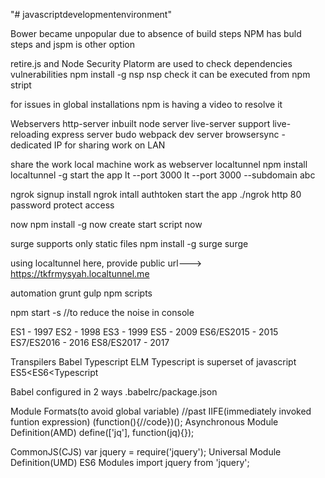 "# javascriptdevelopmentenvironment" 

Bower became unpopular due to absence of build steps
NPM has buld steps and jspm is other option

retire.js and Node Security Platorm are used to check dependencies vulnerabilities
npm install -g nsp
nsp check
it can be executed from npm stript

for issues in global installations npm is having a video to resolve it

Webservers
http-server inbuilt node server
live-server support live-reloading
express server
budo
webpack dev server
browsersync - dedicated IP for sharing work on LAN

share the work
local machine work as webserver
localtunnel
npm install localtunnel -g
start the app
lt --port 3000
lt --port 3000 --subdomain abc

ngrok
signup
install ngrok
intall authtoken
start the app
./ngrok http 80
password protect access

now
npm install -g now
create start script
now

surge
supports only static files
npm install -g surge
surge

using localtunnel here, provide public url---> https://tkfrmysyah.localtunnel.me

automation
grunt
gulp
npm scripts

npm start -s //to reduce the noise in console

ES1 - 1997
ES2 - 1998
ES3 - 1999
ES5 - 2009
ES6/ES2015 - 2015
ES7/ES2016 - 2016
ES8/ES2017 - 2017

Transpilers
Babel Typescript ELM
Typescript is superset of javascript
ES5<ES6<Typescript

Babel configured in 2 ways .babelrc/package.json 

Module Formats(to avoid global variable)
//past
IIFE(immediately invoked funtion expression)
(function(){//code})();
Asynchronous Module Definition(AMD)
define(['jq'], function(jq){});


CommonJS(CJS)
var jquery = require('jquery');
Universal Module Definition(UMD)
ES6 Modules 
import jquery from 'jquery';

